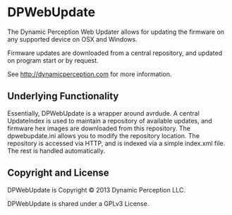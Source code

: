 DPWebUpdate
===========

The Dynamic Perception Web Updater allows for updating the firmware on any supported device on OSX and Windows.

Firmware updates are downloaded from a central repository, and updated on program start or by request.

See http://dynamicperception.com for more information.

Underlying Functionality
------------------------

Essentially, DPWebUpdate is a wrapper around avrdude.  A central UpdateIndex is used to maintain a repository of available updates, and firmware hex images are downloaded from this repository. The dpwebupdate.ini allows you to modify the repository location.  The repository is accessed via HTTP, and is indexed via a simple index.xml file.  The rest is handled automatically.

Copyright and License
---------------------

DPWebUpdate is Copyright &copy; 2013 Dynamic Perception LLC.

DPWebUpdate is shared under a GPLv3 License.


